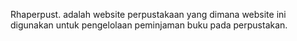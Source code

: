 Rhaperpust. adalah website perpustakaan yang dimana website ini digunakan untuk pengelolaan peminjaman buku pada perpustakan.
